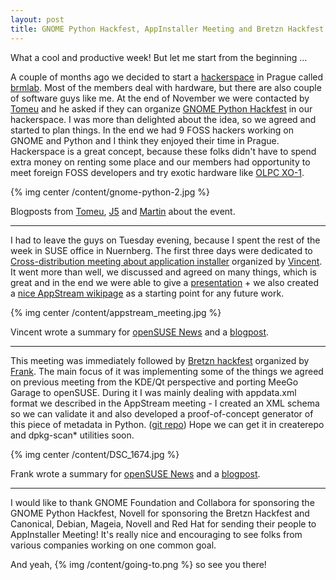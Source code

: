 ```yaml
---
layout: post
title: GNOME Python Hackfest, AppInstaller Meeting and Bretzn Hackfest
---
```


What a cool and productive week! But let me start from the beginning ...

A couple of months ago we decided to start a [hackerspace](http://en.wikipedia.org/wiki/Hackerspace) in Prague called [brmlab](http://brmlab.cz/). Most of the members deal with hardware, but there are also couple of software guys like me. At the end of November we were contacted by [Tomeu](http://blog.tomeuvizoso.net/) and he asked if they can organize [GNOME Python Hackfest](http://live.gnome.org/Hackfests/Python2011) in our hackerspace. I was more than delighted about the idea, so we agreed and started to plan things. In the end we had 9 FOSS hackers working on GNOME and Python and I think they enjoyed their time in Prague. Hackerspace is a great concept, because these folks didn't have to spend extra money on renting some place and our members had opportunity to meet foreign FOSS developers and try exotic hardware like [OLPC XO-1](http://en.wikipedia.org/wiki/OLPC_XO-1).

{% img center /content/gnome-python-2.jpg %}

Blogposts from [Tomeu](http://blog.tomeuvizoso.net/2011/01/wrap-up-python-gnome-hackfest-2011.html), [J5](http://www.j5live.com/2011/01/19/pygi-in-prague/) and [Martin](http://www.piware.de/2011/01/na-zdravi-pygi/) about the event.

*****

I had to leave the guys on Tuesday evening, because I spent the rest of the week in SUSE office in Nuernberg. The first three days were dedicated to [Cross-distribution meeting about application installer](http://distributions.freedesktop.org/wiki/Meetings/AppInstaller2011) organized by [Vincent](http://www.vuntz.net/journal/). It went more than well, we discussed and agreed on many things, which is great and in the end we were able to give a [presentation](http://www.youtube.com/watch?v=BHeP2ZBwS_U) + we also created a [nice AppStream wikipage](http://distributions.freedesktop.org/wiki/AppStream) as a starting point for any future work.

{% img center /content/appstream_meeting.jpg %}

Vincent wrote a summary for [openSUSE News](http://news.opensuse.org/2011/01/26/app-installer-meeting-or-more-collaboration-accross-borders/) and a [blogpost](http://www.vuntz.net/journal/post/2011/01/25/Results-of-the-App-Installer-meeting%2C-and-some-thoughts-on-cross-distro-collaboration).

*****

This meeting was immediately followed by [Bretzn hackfest](http://en.opensuse.org/openSUSE:2011_Bretzn_Meeting) organized by [Frank](http://blog.karlitschek.de/). The main focus of it was implementing some of the things we agreed on previous meeting from the KDE/Qt perspective and porting MeeGo Garage to openSUSE. During it I was mainly dealing with appdata.xml format we described in the AppStream meeting - I created an XML schema so we can validate it and also developed a proof-of-concept generator of this piece of metadata in Python. ([git repo](http://gitorious.org/appstream)) Hope we can get it in createrepo and dpkg-scan* utilities soon.

{% img center /content/DSC_1674.jpg %}

Frank wrote a summary for [openSUSE News](http://news.opensuse.org/2011/01/27/first-bretzn-sprint-opensuse-app-store-on-the-horizon/) and a [blogpost](http://blog.karlitschek.de/2011/01/2-amazing-meetings-to-change-world.html).

*****

I would like to thank GNOME Foundation and Collabora for sponsoring the GNOME Python Hackfest, Novell for sponsoring the Bretzn Hackfest and Canonical, Debian, Mageia, Novell and Red Hat for sending their people to AppInstaller Meeting! It's really nice and encouraging to see folks from various companies working on one common goal.

And yeah, {% img /content/going-to.png %} so see you there!
